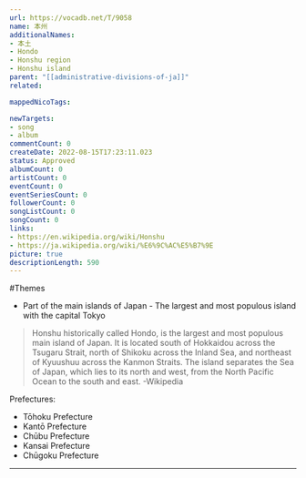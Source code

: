 ```yaml
---
url: https://vocadb.net/T/9058
name: 本州
additionalNames: 
- 本土
- Hondo
- Honshu region
- Honshu island
parent: "[[administrative-divisions-of-ja]]"
related:

mappedNicoTags:

newTargets:
- song
- album
commentCount: 0
createDate: 2022-08-15T17:23:11.023
status: Approved
albumCount: 0
artistCount: 0
eventCount: 0
eventSeriesCount: 0
followerCount: 0
songListCount: 0
songCount: 0
links: 
- https://en.wikipedia.org/wiki/Honshu
- https://ja.wikipedia.org/wiki/%E6%9C%AC%E5%B7%9E
picture: true
descriptionLength: 590
---
```


#Themes

- Part of the main islands of Japan - The largest and most populous island with the capital Tokyo

>Honshu historically called Hondo, is the largest and most populous main island of Japan.
It is located south of Hokkaidou across the Tsugaru Strait, north of Shikoku across the Inland Sea, and northeast of Kyuushuu across the Kanmon Straits.
The island separates the Sea of Japan, which lies to its north and west, from the North Pacific Ocean to the south and east.
-Wikipedia

Prefectures:
- Tōhoku Prefecture
- Kantō Prefecture
- Chūbu Prefecture
- Kansai Prefecture
- Chūgoku Prefecture

---

